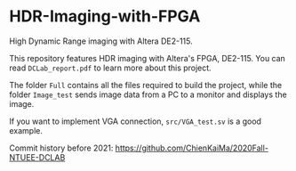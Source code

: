 # HDR-Imaging-with-FPGA
High Dynamic Range imaging with Altera DE2-115.

This repository features HDR imaging with Altera's FPGA, DE2-115.
You can read `DCLab_report.pdf` to learn more about this project.

The folder `Full` contains all the files required to build the project, while the folder `Image_test` sends image data from a PC to a monitor and displays the image.

If you want to implement VGA connection, `src/VGA_test.sv` is a good example.

Commit history before 2021: https://github.com/ChienKaiMa/2020Fall-NTUEE-DCLAB

